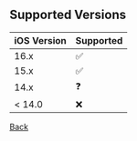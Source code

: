 ## Supported Versions
| iOS Version | Supported          |
| ------- | ------------------ |
| 16.x  | :white_check_mark: |
| 15.x   | :white_check_mark:   |
| 14.x   | :question: |
| < 14.0   | :x:      |



[Back](https://github.com/spendtopic/SpendTermi-of-Scriptable/blob/main/README.md#other)
